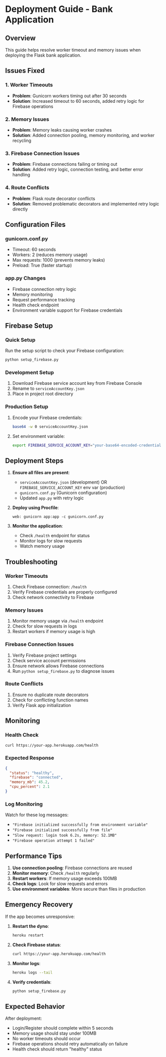 # Deployment Guide - Bank Application

## Overview
This guide helps resolve worker timeout and memory issues when deploying the Flask bank application.

## Issues Fixed

### 1. Worker Timeouts
- **Problem**: Gunicorn workers timing out after 30 seconds
- **Solution**: Increased timeout to 60 seconds, added retry logic for Firebase operations

### 2. Memory Issues
- **Problem**: Memory leaks causing worker crashes
- **Solution**: Added connection pooling, memory monitoring, and worker recycling

### 3. Firebase Connection Issues
- **Problem**: Firebase connections failing or timing out
- **Solution**: Added retry logic, connection testing, and better error handling

### 4. Route Conflicts
- **Problem**: Flask route decorator conflicts
- **Solution**: Removed problematic decorators and implemented retry logic directly

## Configuration Files

### gunicorn.conf.py
- Timeout: 60 seconds
- Workers: 2 (reduces memory usage)
- Max requests: 1000 (prevents memory leaks)
- Preload: True (faster startup)

### app.py Changes
- Firebase connection retry logic
- Memory monitoring
- Request performance tracking
- Health check endpoint
- Environment variable support for Firebase credentials

## Firebase Setup

### Quick Setup
Run the setup script to check your Firebase configuration:
```bash
python setup_firebase.py
```

### Development Setup
1. Download Firebase service account key from Firebase Console
2. Rename to `serviceAccountKey.json`
3. Place in project root directory

### Production Setup
1. Encode your Firebase credentials:
   ```bash
   base64 -w 0 serviceAccountKey.json
   ```
2. Set environment variable:
   ```bash
   export FIREBASE_SERVICE_ACCOUNT_KEY="your-base64-encoded-credentials"
   ```

## Deployment Steps

1. **Ensure all files are present**:
   - `serviceAccountKey.json` (development) OR `FIREBASE_SERVICE_ACCOUNT_KEY` env var (production)
   - `gunicorn.conf.py` (Gunicorn configuration)
   - Updated `app.py` with retry logic

2. **Deploy using Procfile**:
   ```
   web: gunicorn app:app -c gunicorn.conf.py
   ```

3. **Monitor the application**:
   - Check `/health` endpoint for status
   - Monitor logs for slow requests
   - Watch memory usage

## Troubleshooting

### Worker Timeouts
1. Check Firebase connection: `/health`
2. Verify Firebase credentials are properly configured
3. Check network connectivity to Firebase

### Memory Issues
1. Monitor memory usage via `/health` endpoint
2. Check for slow requests in logs
3. Restart workers if memory usage is high

### Firebase Connection Issues
1. Verify Firebase project settings
2. Check service account permissions
3. Ensure network allows Firebase connections
4. Run `python setup_firebase.py` to diagnose issues

### Route Conflicts
1. Ensure no duplicate route decorators
2. Check for conflicting function names
3. Verify Flask app initialization

## Monitoring

### Health Check
```bash
curl https://your-app.herokuapp.com/health
```

### Expected Response
```json
{
  "status": "healthy",
  "firebase": "connected",
  "memory_mb": 45.2,
  "cpu_percent": 2.1
}
```

### Log Monitoring
Watch for these log messages:
- `"Firebase initialized successfully from environment variable"`
- `"Firebase initialized successfully from file"`
- `"Slow request: login took 6.2s, memory: 52.1MB"`
- `"Firebase operation attempt 1 failed"`

## Performance Tips

1. **Use connection pooling**: Firebase connections are reused
2. **Monitor memory**: Check `/health` regularly
3. **Restart workers**: If memory usage exceeds 100MB
4. **Check logs**: Look for slow requests and errors
5. **Use environment variables**: More secure than files in production

## Emergency Recovery

If the app becomes unresponsive:

1. **Restart the dyno**:
   ```bash
   heroku restart
   ```

2. **Check Firebase status**:
   ```bash
   curl https://your-app.herokuapp.com/health
   ```

3. **Monitor logs**:
   ```bash
   heroku logs --tail
   ```

4. **Verify credentials**:
   ```bash
   python setup_firebase.py
   ```

## Expected Behavior

After deployment:
- Login/Register should complete within 5 seconds
- Memory usage should stay under 100MB
- No worker timeouts should occur
- Firebase operations should retry automatically on failure
- Health check should return "healthy" status 
